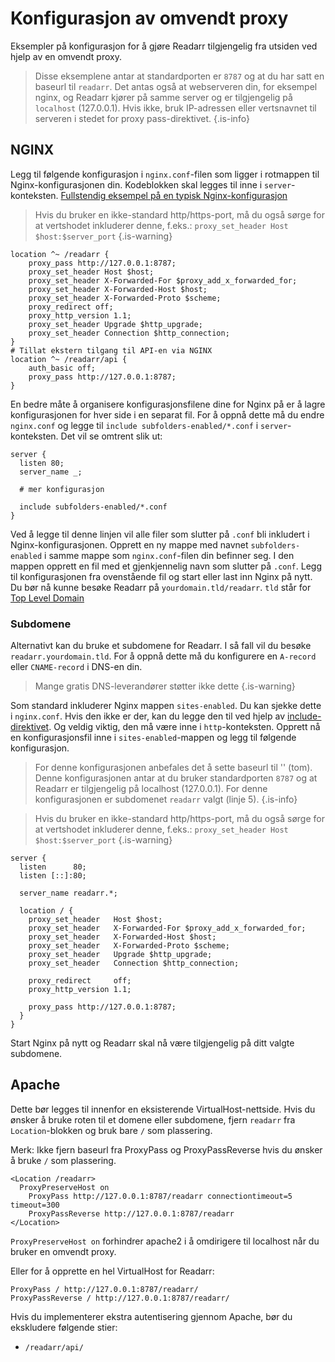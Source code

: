# Konfigurasjon av omvendt proxy

Eksempler på konfigurasjon for å gjøre Readarr tilgjengelig fra utsiden ved hjelp av en omvendt proxy.

> Disse eksemplene antar at standardporten er `8787` og at du har satt en baseurl til `readarr`. Det antas også at webserveren din, for eksempel nginx, og Readarr kjører på samme server og er tilgjengelig på `localhost` (127.0.0.1). Hvis ikke, bruk IP-adressen eller vertsnavnet til serveren i stedet for proxy pass-direktivet.
{.is-info}

## NGINX

Legg til følgende konfigurasjon i `nginx.conf`-filen som ligger i rotmappen til Nginx-konfigurasjonen din. Kodeblokken skal legges til inne i `server`-konteksten. [Fullstendig eksempel på en typisk Nginx-konfigurasjon](https://www.nginx.com/resources/wiki/start/topics/examples/full/)

> Hvis du bruker en ikke-standard http/https-port, må du også sørge for at vertshodet inkluderer denne, f.eks.: `proxy_set_header Host $host:$server_port` {.is-warning}

```nginx
location ^~ /readarr {
    proxy_pass http://127.0.0.1:8787;
    proxy_set_header Host $host;
    proxy_set_header X-Forwarded-For $proxy_add_x_forwarded_for;
    proxy_set_header X-Forwarded-Host $host;
    proxy_set_header X-Forwarded-Proto $scheme;
    proxy_redirect off;
    proxy_http_version 1.1;
    proxy_set_header Upgrade $http_upgrade;
    proxy_set_header Connection $http_connection;
}
# Tillat ekstern tilgang til API-en via NGINX
location ^~ /readarr/api {
    auth_basic off;
    proxy_pass http://127.0.0.1:8787;
}
```

En bedre måte å organisere konfigurasjonsfilene dine for Nginx på er å lagre konfigurasjonen for hver side i en separat fil.
For å oppnå dette må du endre `nginx.conf` og legge til `include subfolders-enabled/*.conf` i `server`-konteksten. Det vil se omtrent slik ut:

```nginx
server {
  listen 80;
  server_name _;
  
  # mer konfigurasjon
  
  include subfolders-enabled/*.conf
}
```

Ved å legge til denne linjen vil alle filer som slutter på `.conf` bli inkludert i Nginx-konfigurasjonen. Opprett en ny mappe med navnet `subfolders-enabled` i samme mappe som `nginx.conf`-filen din befinner seg. I den mappen opprett en fil med et gjenkjennelig navn som slutter på `.conf`. Legg til konfigurasjonen fra ovenstående fil og start eller last inn Nginx på nytt. Du bør nå kunne besøke Readarr på `yourdomain.tld/readarr`. `tld` står for [Top Level Domain](https://en.wikipedia.org/wiki/List_of_Internet_top-level_domains)

### Subdomene

Alternativt kan du bruke et subdomene for Readarr. I så fall vil du besøke `readarr.yourdomain.tld`. For å oppnå dette må du konfigurere en `A-record` eller `CNAME-record` i DNS-en din.
> Mange gratis DNS-leverandører støtter ikke dette {.is-warning}

Som standard inkluderer Nginx mappen `sites-enabled`. Du kan sjekke dette i `nginx.conf`. Hvis den ikke er der, kan du legge den til ved hjelp av [include-direktivet](http://nginx.org/en/docs/ngx_core_module.html#include). Og veldig viktig, den må være inne i `http`-konteksten. Opprett nå en konfigurasjonsfil inne i `sites-enabled`-mappen og legg til følgende konfigurasjon.

> For denne konfigurasjonen anbefales det å sette baseurl til '' (tom). Denne konfigurasjonen antar at du bruker standardporten `8787` og at Readarr er tilgjengelig på localhost (127.0.0.1). For denne konfigurasjonen er subdomenet `readarr` valgt (linje 5). {.is-info}

> Hvis du bruker en ikke-standard http/https-port, må du også sørge for at vertshodet inkluderer denne, f.eks.: `proxy_set_header Host $host:$server_port` {.is-warning}

```nginx
server {
  listen      80;
  listen [::]:80;

  server_name readarr.*;

  location / {
    proxy_set_header   Host $host;
    proxy_set_header   X-Forwarded-For $proxy_add_x_forwarded_for;
    proxy_set_header   X-Forwarded-Host $host;
    proxy_set_header   X-Forwarded-Proto $scheme;
    proxy_set_header   Upgrade $http_upgrade;
    proxy_set_header   Connection $http_connection;

    proxy_redirect     off;
    proxy_http_version 1.1;
    
    proxy_pass http://127.0.0.1:8787;
  }
}
```

Start Nginx på nytt og Readarr skal nå være tilgjengelig på ditt valgte subdomene.

## Apache

Dette bør legges til innenfor en eksisterende VirtualHost-nettside. Hvis du ønsker å bruke roten til et domene eller subdomene, fjern `readarr` fra `Location`-blokken og bruk bare `/` som plassering.

Merk: Ikke fjern baseurl fra ProxyPass og ProxyPassReverse hvis du ønsker å bruke `/` som plassering.

```none
<Location /readarr>
  ProxyPreserveHost on
    ProxyPass http://127.0.0.1:8787/readarr connectiontimeout=5 timeout=300
    ProxyPassReverse http://127.0.0.1:8787/readarr
</Location>
```

`ProxyPreserveHost on` forhindrer apache2 i å omdirigere til localhost når du bruker en omvendt proxy.

Eller for å opprette en hel VirtualHost for Readarr:

```none
ProxyPass / http://127.0.0.1:8787/readarr/
ProxyPassReverse / http://127.0.0.1:8787/readarr/
```

Hvis du implementerer ekstra autentisering gjennom Apache, bør du ekskludere følgende stier:

- `/readarr/api/`